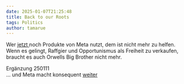 ```yaml
---
date: 2025-01-07T21:25:48
title: Back to our Roots
tags: Politics
author: tamarue
---
```


Wer [jetzt ](https://www.heise.de/news/Meta-Weniger-Moderation-mehr-Meinungsfreiheit-bei-Facebook-Co-10230423.html) noch Produkte von Meta nutzt, dem ist nicht mehr zu helfen.  
Wenn es gelingt, Raffgier und Opportunismus als Freiheit zu verkaufen, braucht es auch Orwells Big Brother nicht mehr. 

Ergänzung 250111  
... und Meta macht konsequent [weiter](https://www.faz.net/aktuell/wirtschaft/unternehmen/zuckerberg-beendet-diversitaetsprogramme-bei-meta-110224984.html)

